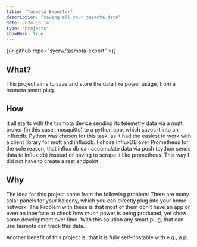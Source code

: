 ```yaml
---
title: "Tasmota Exporter"
description: "saving all your tasmota data"
date: 2024-10-14
type: "projects"
showHero: true
---
```


{{< github repo="sycrw/tasmota-export" >}}

## What?

This project aims to save and store the data like power usage, from a tasmota smart plug.

## How

It all starts with the tasmota device sending its telemetry data via a mqtt broker (in this case, mosquitto)
to a python app, which saves it into an influxdb. Python was chosen for this task, as it had the easiest to work 
with a client library for mqtt and influxdb. I chose InfluxDB over Prometheus for the sole reason, that influx db
can accumulate data via push (python sends data to influx db) instead of having to scrape it like prometheus.
This way I did not have to create a rest endpoint


## Why

The idea for this project came from the following problem:
There are many solar panels for your balcony, which you can directly plug into your home network.
The Problem with these is that most of them don't have an app or even an interface to check how much power is being produced, yet show some development over time. 
With this solution any smart plug, that can use tasmota can track this data.

Another benefit of this project is, that it is fully self-hostable with e.g., a pi.

